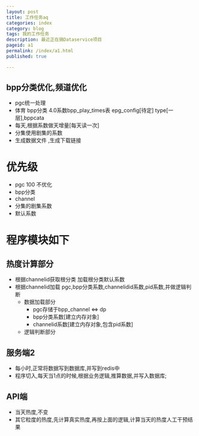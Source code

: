 ```yaml
---
layout: post
title: 工作任务aq
categories: index
category: blog
tags: 我的工作任务
description: 最近正在搞Dataservice项目 
pageid: a1
permalink: /index/a1.html
published: true

---
```


## bpp分类优化,频道优化

- pgc统一处理
- 体育 bpp分类   4.0系数bpp_play_times表    epg_config[待定]   type[一层],bppcata 
- 每天,根据系数做天增量[每天读一次] 
- 分集使用剧集的系数
- 生成数据文件 ,生成下载链接 

# 优先级 
- pgc 100 不优化
- bpp分类 
- channel 
- 分集的剧集系数
- 默认系数


# 程序模块如下 #
## 热度计算部分 ##
+ 根据channelid获取根分类 加载根分类默认系数
+ 根据channelid加载 pgc,bpp分类系数,channelidid系数,pid系数,并做逻辑判断
    + 数据加载部分
        - pgc存储于bpp_channel <=> dp
        - bpp分类系数[建立内存对象]
        - channelid系数[建立内存对象,包含pid系数]
    - 逻辑判断部分

## 服务端2 ##
- 每小时,正常将数据写到数据库,并写到redis中
- 程序切入,每天当1点的时候,根据业务逻辑,推算数据,并写入数据库;
## API端 ###
- 当天热度,不变
- 其它粒度的热度,先计算真实热度,再按上面的逻辑,计算当天的热度人工干预结果




